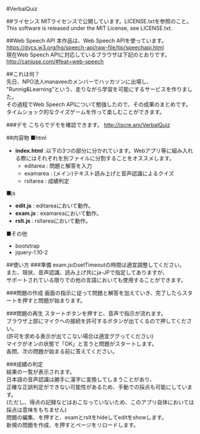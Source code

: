 #VerbalQuiz

##ライセンス
MITライセンスで公開しています。LICENSE.txtを参照のこと。  
This software is released under the MIT License, see LICENSE.txt.  

##Web Speech API
本作品は、Web Speech APIを使っています。  
https://dvcs.w3.org/hg/speech-api/raw-file/tip/speechapi.html  
現在Web Speech APIに対応しているブラウザは下記のとおりです。  
http://caniuse.com/#feat=web-speech  

##これは何？  
先日、NPO法人manaveeのメンバーでハッカソンに出場し、  
"Runnig&Learning"という、走りながら学習を可能にするサービスを作りました。  
その過程でWeb Speech APIについて勉強したので、その成果のまとめです。  
タイムショック的なクイズゲームを作って楽しむことができます。  

###デモ
こちらでデモを確認できます。
http://iscre.am/VerbalQuiz

##内容物
■html  

* **index.html** :以下の3つの部分に分かれています。Webアプリ等に組み入れる際にはそれぞれを別ファイルに分割することをオススメします。  
	+ editarea : 問題と解答を入力  
	+ examarea : (メイン)テキスト読み上げと音声認識によるクイズ  
	+ rsltarea : 成績判定  

■js

* **edit.js** : editareaにおいて動作。
* **exam.js** : examareaにおいて動作。
* **rslt.js** : rsltareaにおいて動作。

■その他

* bootstrap
* jquery-1.10-2

##使い方
###準備
exam.jsのsetTimeoutの時間は適宜調整してください。  
また、現状、音声認識、読み上げ共にja-JPで指定してありますが、  
サポートされている限りでの他の言語においても使用することができます。  

###問題の作成
画面の指示に従って問題と解答を加えていき、完了したらスタートを押すと問題が始まります。

###問題の再生
スタートボタンを押すと、音声で指示が流れます。  
ブラウザ上部にマイクへの接続を許可するボタンが出てくるので押してください。  
(許可を求める表示が出てこない場合は適宜ググってください)  
マイクがオンの状態で「OK」と言うと問題がスタートします。  
各問、次の問題が始まる前に答えてください。  

###成績の判定  
結果の一覧が表示されます。  
日本語の音声認識は勝手に漢字に変換してしまうことがあり、  
正確な正誤判定ができない可能性があるため、手動での採点も可能にしています。  
(ただし、得点の記録などはおこなっていないため、このアプリ自体においては採点は意味をもちません)  
問題の編集、を押すと、examとrsltをhideしてeditをshowします。  
新規の問題を作成、を押すとページをリロードします。  

